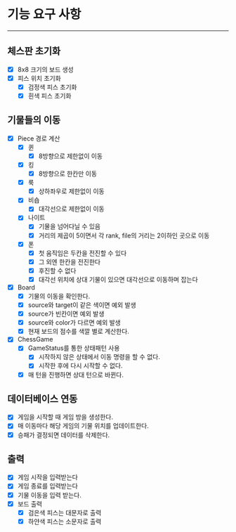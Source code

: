 # 기능 요구 사항

---

## 체스판 초기화

- [X] 8x8 크기의 보드 생성
- [X] 피스 위치 초기화
    - [X] 검정색 피스 초기화
    - [X] 흰색 피스 초기화

## 기물들의 이동

- [X] Piece 경로 계산
    - [X] 퀸
        - [X] 8방향으로 제한없이 이동
    - [X] 킹
        - [X] 8방향으로 한칸만 이동
    - [X] 룩
        - [X] 상하좌우로 제한없이 이동
    - [X] 비숍
        - [X] 대각선으로 제한없이 이동
    - [X] 나이트
        - [X] 기물을 넘어다닐 수 있음
        - [X] 거리의 제곱이 5이면서 각 rank, file의 거리는 2이하인 곳으로 이동
    - [X] 폰
        - [X] 첫 움직임은 두칸을 전진할 수 있다
        - [X] 그 외엔 한칸을 전진한다
        - [X] 후진할 수 없다
        - [X] 대각선 위치에 상대 기물이 있으면 대각선으로 이동하며 잡는다

- [X] Board
    - [X] 기물의 이동을 확인한다.
    - [X] source와 target이 같은 색이면 예외 발생
    - [X] source가 빈칸이면 예외 발생
    - [X] source와 color가 다르면 예외 발생
    - [X] 현재 보드의 점수를 색깔 별로 계산한다.

- [X] ChessGame
    - [X] GameStatus를 통한 상태패턴 사용
        - [X] 시작하지 않은 상태에서 이동 명령을 할 수 없다.
        - [X] 시작한 후에 다시 시작할 수 없다.
    - [X] 매 턴을 진행하면 상대 턴으로 바뀐다.

## 데이터베이스 연동

- [X] 게임을 시작할 때 게임 방을 생성한다.
- [X] 매 이동마다 해당 게임의 기물 위치를 업데이트한다.
- [X] 승패가 결정되면 데이터를 삭제한다.

## 출력

- [X] 게임 시작을 입력받는다
- [X] 게임 종료를 입력받는다
- [X] 기물 이동을 입력 받는다.
- [X] 보드 출력
    - [X] 검은색 피스는 대문자로 출력
    - [X] 하얀색 피스는 소문자로 출력
